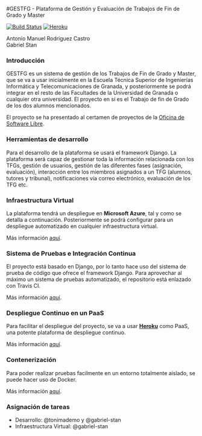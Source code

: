 #GESTFG - Plataforma de Gestión y Evaluación de Trabajos de Fin de Grado y Master

[![Build Status](https://travis-ci.org/gabriel-stan/gestion-tfg.svg?branch=master)](https://travis-ci.org/gabriel-stan/gestion-tfg) [![Heroku](https://heroku-badge.herokuapp.com/?app=gestfg&style=flat)](http://gestfg.herokuapp.com/)


Antonio Manuel Rodriguez Castro  
Gabriel Stan

### Introducción

GESTFG es un sistema de gestión de los Trabajos de Fin de Grado y Master, que se va a usar inicialmente en la Escuela Técnica Superior de Ingenierías Informática y Telecomunicaciones de Granada, y posteriormente se podrá integrar en el resto de las Facultades de la Universidad de Granada o cualquier otra universidad. El proyecto en sí es el Trabajo de fin de Grado de los dos alumnos mencionados.


El  proyecto se ha presentado al certamen de proyectos de la [Oficina de Software Libre](http://osl.ugr.es/).

### Herramientas de desarrollo

Para el desarrollo de la plataforma se usará el framework Django. La plataforma será capaz de gestionar toda la información relacionada con los TFGs, gestión de usuarios, gestión de las diferentes fases (asignación, evaluación), interacción entre los miembros asignados a un TFG (alumnos, tutores y tribunal), notificaciones vía correo electrónico, evaluación de los TFG etc.

### Infraestructura Virtual

La plataforma tendrá un despliegue en **Microsoft Azure**, tal y como se detalla a continuación. Posteriormente se podrá configurar para un despliegue automatizado en cualquier infraestructura virtual.

Más información [aquí](docs/README-infraestructura.md).


### Sistema de Pruebas e Integración Continua

El proyecto está basado en Django, por lo tanto hace uso del sistema de prueba de código que ofrece el framework Django. Para aprovechar al máximo un sistema de pruebas automatizado, el repositorio está enlazado con Travis CI.

Más información [aquí](docs/README-integracion-continua.md).

### Despliegue Continuo en un PaaS

Para facilitar el despliegue del proyecto, se va a usar [**Heroku**](https://www.heroku.com) como PaaS, una potente plataforma de despliegue continuo.

Más información [aquí](docs/README-despliegue-PaaS.md).

### Contenerización

Para poder realizar pruebas facilmente en un entorno totalmente aislado, se puede hacer uso de Docker.

Más información [aquí](docs/README-contenerizacion.md).

### Asignación de tareas

- Desarrollo: @tonimademo y @gabriel-stan
- Infraestructura Virtual: @gabriel-stan
